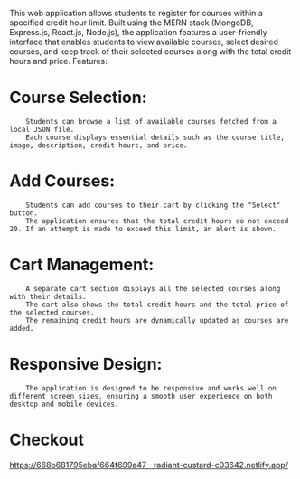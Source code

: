 This web application allows students to register for courses within a specified credit hour limit. Built using the MERN stack (MongoDB, Express.js, React.js, Node.js), the application features a user-friendly interface that enables students to view available courses, select desired courses, and keep track of their selected courses along with the total credit hours and price.
Features:

  #   Course Selection:
        Students can browse a list of available courses fetched from a local JSON file.
        Each course displays essential details such as the course title, image, description, credit hours, and price.

   #  Add Courses:
        Students can add courses to their cart by clicking the "Select" button.
        The application ensures that the total credit hours do not exceed 20. If an attempt is made to exceed this limit, an alert is shown.

  #   Cart Management:
        A separate cart section displays all the selected courses along with their details.
        The cart also shows the total credit hours and the total price of the selected courses.
        The remaining credit hours are dynamically updated as courses are added.

   # Responsive Design:
        The application is designed to be responsive and works well on different screen sizes, ensuring a smooth user experience on both desktop and mobile devices.

# Checkout 
https://668b681795ebaf664f699a47--radiant-custard-c03642.netlify.app/
